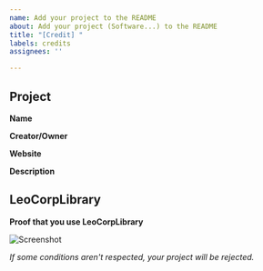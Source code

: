 ```yaml
---
name: Add your project to the README
about: Add your project (Software...) to the README
title: "[Credit] "
labels: credits
assignees: ''

---
```

<!---You can remove all the sections that aren't needed--->

## Project
<!---The name of the project.--->
**Name**

<!---Name of the creator/owner/entreprise.--->
**Creator/Owner**

<!---Link to the creator/owner's website--->
**Website**

<!---A description of the project--->
**Description**

## LeoCorpLibrary
<!---Insert a proof that you are using LeoCorpLibrary in your project such as a screenshot for instance.--->
**Proof that you use LeoCorpLibrary**

![Screenshot]()

*If some conditions aren't respected, your project will be rejected.*